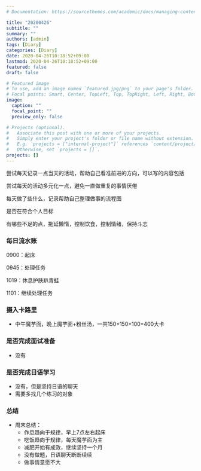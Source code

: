 ```yaml
---
# Documentation: https://sourcethemes.com/academic/docs/managing-content/

title: "20200426"
subtitle: ""
summary: ""
authors: [admin]
tags: [Diary]
categories: [Diary]
date: 2020-04-26T10:18:52+09:00
lastmod: 2020-04-26T10:18:52+09:00
featured: false
draft: false

# Featured image
# To use, add an image named `featured.jpg/png` to your page's folder.
# Focal points: Smart, Center, TopLeft, Top, TopRight, Left, Right, BottomLeft, Bottom, BottomRight.
image:
  caption: ""
  focal_point: ""
  preview_only: false

# Projects (optional).
#   Associate this post with one or more of your projects.
#   Simply enter your project's folder or file name without extension.
#   E.g. `projects = ["internal-project"]` references `content/project/deep-learning/index.md`.
#   Otherwise, set `projects = []`.
projects: []
---
```


尝试每天记录一点当天的活动，帮助自己看准前进的方向，可以写的内容包括

尝试每天的活动多元化一点，避免一直做重复的事情厌倦

每天做了些什么，记录帮助自己整理做事的流程图

是否在符合个人目标

有哪些不足的点，拖延懒惰，控制饮食，控制情绪，保持斗志

### 每日流水账

0900：起床

0945：处理任务

1019：休息护肤趴青蛙

1101：继续处理任务

### 摄入卡路里

- 中午魔芋面，晚上魔芋面+粉丝汤，一共150+150+100=400大卡

### 是否完成面试准备

- 没有

### 是否完成日语学习

- 没有，但是坚持日语的聊天
- 需要多找几个练习的对象

### 总结

- 周末总结：
  - 作息趋向于规律，早上7点左右起床
  - 吃饭趋向于规律，每天魔芋面为主
  - 减肥开始有成效，继续坚持一个月
  - 没有做题，日语聊天断断续续
  - 做事情意愿不大

